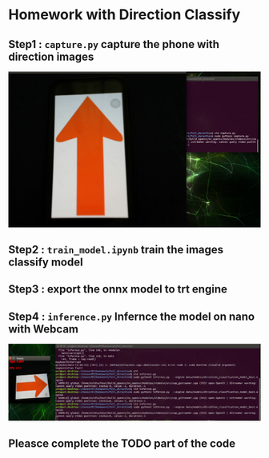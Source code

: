 # Homework with Direction Classify
## Step1 : ```capture.py``` capture the phone with direction images
![](/data/images/hw1_capture.png)
## Step2 : ```train_model.ipynb``` train the images classify model
## Step3 : export the onnx model to trt engine
## Step4 : ```inference.py``` Infernce the model on nano with Webcam
![](/data/images/hw1_inference.png)
## Pleasce complete the **TODO** part of the code